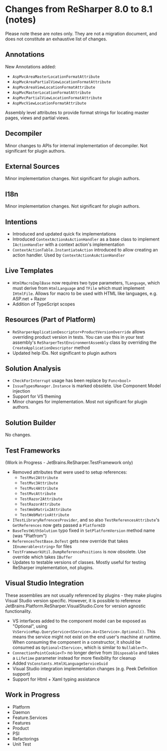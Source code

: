 # Changes from ReSharper 8.0 to 8.1 (notes)

Please note these are notes only. They are not a migration document, and does not constitute an exhaustive list of changes.

## Annotations

New Annotations added:

* `AspMvcAreaMasterLocationFormatAttribute`
* `AspMvcAreaPartialViewLocationFormatAttribute`
* `AspMvcAreaViewLocationFormatAttribute`
* `AspMvcMasterLocationFormatAttribute`
* `AspMvcPartialViewLocationFormatAttribute`
* `AspMvcViewLocationFormatAttribute`

Assembly level attributes to provide format strings for locating master pages, views and partial views.

## Decompiler

Minor changes to APIs for internal implementation of decompiler. Not significant for plugin authors.

## External Sources

Minor implementation changes. Not significant for plugin authors.

## I18n

Minor implementation changes. Not significant for plugin authors.

## Intentions

* Introduced and updated quick fix implementations
* Introduced `ContextActionAsActionHandler` as a base class to implement `IActionHandler` with a context action's implementation
* `ContextActionTable.InstantiateAction` introduced to allow creating an action handler. Used by `ContextActionAsActionHandler`

## Live Templates

* `HtmlMacroImplBase` now requires two type parameters, `TLanguage`, which must derive from `HtmlLanguage` and `TFile` which must implement `IHtmlFile`. Allows for macro to be used with HTML like languages, e.g. ASP.net + Razor
* Addition of TypeScript scopes

## Resources (Part of Platform)

* `ReSharperApplicationDescriptor+ProductVersionOverride` allows overriding product version in tests. You can use this in your test assembly's `ReSharperTestEnvironmentAssembly` class by overriding the `CreateApplicationDescriptor` method
* Updated help IDs. Not significant to plugin authors

## Solution Analysis

* `CheckForInterrupt` usage has been replace by `Func<bool>`
* `IssueTypesManager.Instance` is marked obsolete. Use Component Model injection
* Support for VS theming
* Minor changes for implementation. Most not significant for plugin authors.

## Solution Builder

No changes.

## Test Frameworks

(Work in Progress - JetBrains.ReSharper.TestFramework only)

* Removed attributes that were used to setup references:
	* `TestMvc2Attribute`
	* `TestMvc3Attribute`
	* `TestMvc4Attribute`
	* `TestMvcAttribute`
	* `TestRazor2Attribute`
	* `TestRazorAttribute`
	* `TestWebMatrix2Attribute`
	* `TestWebMatrixAttribute`
* `ITestLibraryRefrencesProvider`, and so also `TestReferencesAttribute`'s `GetReferences` now gets passed a `PlatformID`
* `BaseTestWithSolution` typo fixed in `SetPlatformVersion` method name (was "Platfrom")
* `ReferencesTestBase.DoTest` gets new override that takes `IEnumerable<string>` for files
* `TestFrameworkUtil.DumpReferencePositions` is now obsolete. Use override which takes `IBuffer`
* Updates to testable versions of classes. Mostly useful for testing ReSharper implementation, not plugins. 

## Visual Studio Integration

These assemblies are not usually referenced by plugins - they make plugins Visual Studio version specific. However, it is possible to reference JetBrains.Platform.ReSharper.VisualStudio.Core for version agnostic functionality.

* VS interfaces added to the component model can be exposed as "Optional", using `VsServiceMap.QueryService<SService>.As<IService>.Optional()`. This means the service might not exist on the end user's machine at runtime. When consuming the component in a constructor, it should be consumed as `Optional<IService>`, which is similar to `Nullable<T>`.
* `ConnectionPointCookie<T>` no longer derive from `IDisposable` and takes a `Lifetime` parameter instead for more flexibility for cleanup
* Added `VsConstants.HtmlXLanguageServiceGuid`
* Visual Studio integration implementation changes (e.g. Peek Definition support)
* Support for Html + Xaml typing assistance

## Work in Progress

* Platform
* Daemon
* Feature.Services
* Features
* Product
* PSI
* Refactorings
* Unit Test
